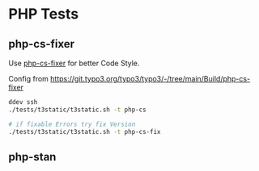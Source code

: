# PHP Tests

## php-cs-fixer

Use [php-cs-fixer](https://github.com/PHP-CS-Fixer/PHP-CS-Fixer) for better Code Style.

Config from https://git.typo3.org/typo3/typo3/-/tree/main/Build/php-cs-fixer

```bash
ddev ssh
./tests/t3static/t3static.sh -t php-cs

# if fixable Errors try fix Version
./tests/t3static/t3static.sh -t php-cs-fix

```

## php-stan
